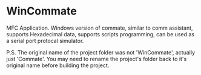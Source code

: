 # WinCommate
MFC Application. Windows version of commate, similar to comm assistant, supports Hexadecimal data, supports scripts programming, can be used as a serial port protocal simulator.


P.S.
The original name of the project folder was not 'WinCommate', actually just 'Commate'. You may need to rename the project's folder back to it's original name before building the project.
